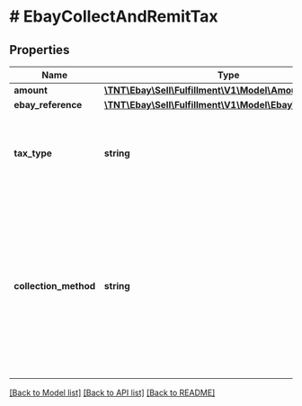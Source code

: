 # # EbayCollectAndRemitTax

## Properties

Name | Type | Description | Notes
------------ | ------------- | ------------- | -------------
**amount** | [**\TNT\Ebay\Sell\Fulfillment\V1\Model\Amount**](Amount.md) |  | [optional]
**ebay_reference** | [**\TNT\Ebay\Sell\Fulfillment\V1\Model\EbayTaxReference**](EbayTaxReference.md) |  | [optional]
**tax_type** | **string** | The type of tax and fees that eBay will collect and remit to the taxing or fee authority. See the &lt;strong&gt;TaxTypeEnum&lt;/strong&gt; type definition for more information about each tax or fee type. For implementation help, refer to &lt;a href&#x3D;&#39;https://developer.ebay.com/api-docs/sell/fulfillment/types/sel:TaxTypeEnum&#39;&gt;eBay API documentation&lt;/a&gt; | [optional]
**collection_method** | **string** | This field indicates the collection method used to collect the &#39;Collect and Remit&#39; tax for the order. This field is always returned for orders subject to &#39;Collect and Remit&#39; tax, and its value is always &lt;code&gt;NET&lt;/code&gt;.&lt;br /&gt;&lt;br /&gt;&lt;span class&#x3D;\&quot;tablenote\&quot;&gt;&lt;strong&gt;Note:&lt;/strong&gt; Although the &lt;strong&gt;collectionMethod&lt;/strong&gt; field is returned for all orders subject to &#39;Collect and Remit&#39; tax, the &lt;strong&gt;collectionMethod&lt;/strong&gt; field and the &lt;strong&gt;CollectionMethodEnum&lt;/strong&gt; type are not currently of any practical use, although this field may have use in the future. If and when the logic of this field is changed, this note will be updated and a note will also be added to the Release Notes.&lt;/span&gt; For implementation help, refer to &lt;a href&#x3D;&#39;https://developer.ebay.com/api-docs/sell/fulfillment/types/sel:CollectionMethodEnum&#39;&gt;eBay API documentation&lt;/a&gt; | [optional]

[[Back to Model list]](../../README.md#models) [[Back to API list]](../../README.md#endpoints) [[Back to README]](../../README.md)

